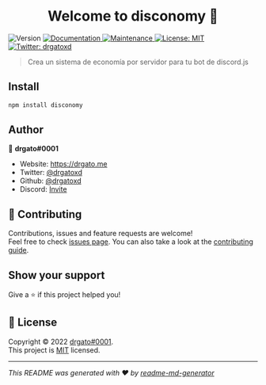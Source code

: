 <h1 align="center">Welcome to disconomy 👋</h1>
<p>
  <img alt="Version" src="https://img.shields.io/badge/version-1.0.0-blue.svg?cacheSeconds=2592000" />
  <a href="https://github.com/drgatoxd/disconomy#readme" target="_blank">
    <img alt="Documentation" src="https://img.shields.io/badge/documentation-yes-brightgreen.svg" />
  </a>
  <a href="https://github.com/drgatoxd/disconomy/graphs/commit-activity" target="_blank">
    <img alt="Maintenance" src="https://img.shields.io/badge/Maintained%3F-yes-green.svg" />
  </a>
  <a href="https://github.com/drgatoxd/disconomy/blob/master/LICENSE" target="_blank">
    <img alt="License: MIT" src="https://img.shields.io/github/license/drgatoxd/disconomy" />
  </a>
  <a href="https://twitter.com/drgatoxd" target="_blank">
    <img alt="Twitter: drgatoxd" src="https://img.shields.io/twitter/follow/drgatoxd.svg?style=social" />
  </a>
</p>

> Crea un sistema de economía por servidor para tu bot de discord.js

## Install

```sh
npm install disconomy
```

## Author

👤 **drgato#0001**

- Website: https://drgato.me
- Twitter: [@drgatoxd](https://twitter.com/drgatoxd)
- Github: [@drgatoxd](https://github.com/drgatoxd)
- Discord: [Invite](https://discord.gg/Z4wj6gYyvE)

## 🤝 Contributing

Contributions, issues and feature requests are welcome!<br />Feel free to check [issues page](https://github.com/drgatoxd/disconomy/issues). You can also take a look at the [contributing guide](https://github.com/drgatoxd/disconomy/blob/main/CONTRIBUTING.md).

## Show your support

Give a ⭐️ if this project helped you!

## 📝 License

Copyright © 2022 [drgato#0001](https://github.com/drgatoxd).<br />
This project is [MIT](https://github.com/drgatoxd/disconomy/blob/master/LICENSE) licensed.

---

_This README was generated with ❤️ by [readme-md-generator](https://github.com/kefranabg/readme-md-generator)_
